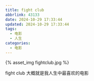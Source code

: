 ```yaml
---
title: fight club
abbrlink: 43133
date: 2024-10-29 17:33:44
updated: 2024-10-29 17:33:44
tags:
  - 电影
  - 人生
categories:
  - 电影
---
```


{% asset_img fightclub.jpg %}

fight club 大概就是我人生中最喜欢的电影
